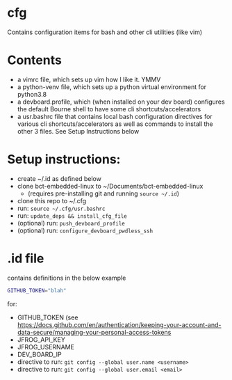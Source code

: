# cfg

Contains configuration items for bash and other cli utilities (like vim)

# Contents
- a vimrc file, which sets up vim how I like it. YMMV
- a python-venv file, which sets up a python virtual environment for python3.8
- a devboard.profile, which (when installed on your dev board) configures the default Bourne shell to have some cli shortcuts/accelerators
- a usr.bashrc file that contains local bash configuration directives for various cli shortcuts/accelerators as well as commands to install the other 3 files. See Setup Instructions below


# Setup instructions:
- create ~/.id as defined below
- clone bct-embedded-linux to ~/Documents/bct-embedded-linux
    - (requires pre-installing git and running `source ~/.id`)
- clone this repo to ~/.cfg
- run: `source ~/.cfg/usr.bashrc`
- run: `update_deps && install_cfg_file`
- (optional) run: `push_devboard_profile` 
- (optional) run: `configure_devboard_pwdless_ssh`


# .id file
contains definitions in the below example
```bash
GITHUB_TOKEN="blah"
```
for:
- GITHUB_TOKEN (see https://docs.github.com/en/authentication/keeping-your-account-and-data-secure/managing-your-personal-access-tokens
- JFROG_API_KEY
- JFROG_USERNAME
- DEV_BOARD_IP
- directive to run: `git config --global user.name <username>` 
- directive to run: `git config --global user.email <email>` 
